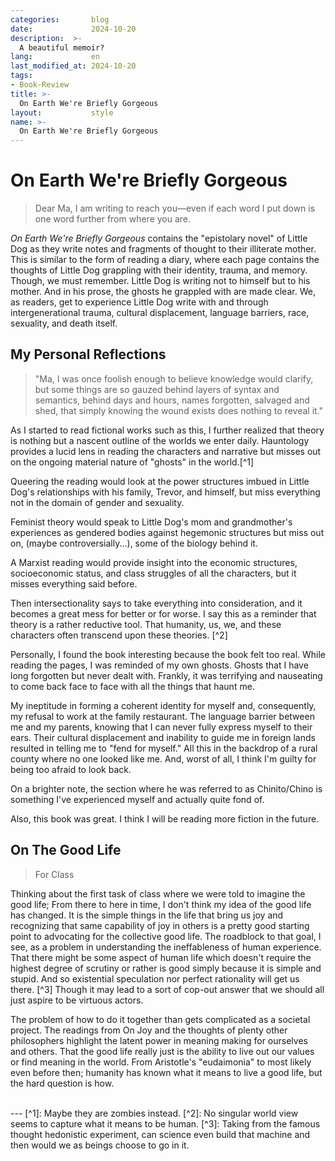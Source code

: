 ```yaml
---
categories:       blog
date:             2024-10-20
description:  >-
  A beautiful memoir?
lang:             en
last_modified_at: 2024-10-20
tags:
- Book-Review
title: >-
  On Earth We're Briefly Gorgeous
layout:           style
name: >-
  On Earth We're Briefly Gorgeous
---
```


# On Earth We're Briefly Gorgeous

> Dear Ma,
> I am writing to reach you—even if each word I put down is one word
> further from where you are.

*On Earth We're Briefly Gorgeous* contains the "epistolary novel" of Little Dog as they write notes and fragments of thought to their illiterate mother. This is similar to the form of reading a diary, where each page contains the thoughts of Little Dog grappling with their identity, trauma, and memory. Though, we must remember. Little Dog is writing not to himself but to his mother. And in his prose, the ghosts he grappled with are made clear. We, as readers, get to experience Little Dog write with and through intergenerational trauma, cultural displacement, language barriers, race, sexuality, and death itself.

## My Personal Reflections

> "Ma, I was once foolish enough to believe knowledge would clarify, but some things are so gauzed behind layers of syntax and semantics, behind days and hours, names forgotten, salvaged and shed, that simply knowing the wound exists does nothing to reveal it."

As I started to read fictional works such as this, I further realized that theory is nothing but a nascent outline of the worlds we enter daily. Hauntology provides a lucid lens in reading the characters and narrative but misses out on the ongoing material nature of "ghosts" in the world.[^1] 

Queering the reading would look at the power structures imbued in Little Dog's relationships with his family, Trevor, and himself, but miss everything not in the domain of gender and sexuality. 

Feminist theory would speak to Little Dog's mom and grandmother's experiences as gendered bodies against hegemonic structures but miss out on, (maybe controversially...), some of the biology behind it.

A Marxist reading would provide insight into the economic structures, socioeconomic status, and class struggles of all the characters, but it misses everything said before. 

Then intersectionality says to take everything into consideration, and it becomes a great mess for better or for worse. I say this as a reminder that theory is a rather reductive tool. That humanity, us, we, and these characters often transcend upon these theories. [^2] 

Personally, I found the book interesting because the book felt too real. While reading the pages, I was reminded of my own ghosts. Ghosts that I have long forgotten but never dealt with. Frankly, it was terrifying and nauseating to come back face to face with all the things that haunt me. 

My ineptitude in forming a coherent identity for myself and, consequently, my refusal to work at the family restaurant. The language barrier between me and my parents, knowing that I can never fully express myself to their ears. Their cultural displacement and inability to guide me in foreign lands resulted in telling me to "fend for myself." All this in the backdrop of a rural county where no one looked like me. And, worst of all, I think I'm guilty for being too afraid to look back. 

On a brighter note, the section where he was referred to as Chinito/Chino is something I've experienced myself and actually quite fond of.

Also, this book was great. I think I will be reading more fiction in the future.

## On The Good Life

> For Class

Thinking about the first task of class where we were told to imagine the good life; From there to here in time, I don't think my idea of the good life has changed. It is the simple things in the life that bring us joy and recognizing that same capability of joy in others is a pretty good starting point to advocating for the collective good life. The roadblock to that goal, I see, as a problem in understanding the ineffableness of human experience. That there might be some aspect of human life which doesn't require the highest degree of scrutiny or rather is good simply because it is simple and stupid. And so existential speculation nor perfect rationality will get us there. [^3] Though it may lead to a sort of cop-out answer that we should all just aspire to be virtuous actors.

The problem of how to do it together than gets complicated as a societal project. The readings from On Joy and the thoughts of plenty other philosophers highlight the latent power in meaning making for ourselves and others. That the good life really just is the ability to live out our values or find meaning in the world. From Aristotle's "eudaimonia" to most likely even before then; humanity has known what it means to live a good life, but the hard question is how. 

<br/>
---
[^1]: Maybe they are zombies instead.
[^2]: No singular world view seems to capture what it means to be human.
[^3]: Taking from the famous thought hedonistic experiment, can science even build that machine and then would we as beings choose to go in it. 
